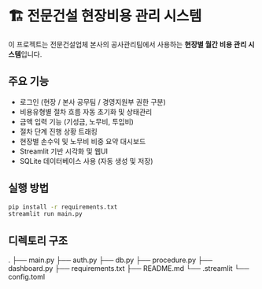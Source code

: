 # 🏗️ 전문건설 현장비용 관리 시스템

이 프로젝트는 전문건설업체 본사의 공사관리팀에서 사용하는 **현장별 월간 비용 관리 시스템**입니다.

## 주요 기능
- 로그인 (현장 / 본사 공무팀 / 경영지원부 권한 구분)
- 비용유형별 절차 흐름 자동 초기화 및 상태관리
- 금액 입력 기능 (기성금, 노무비, 투입비)
- 절차 단계 진행 상황 트래킹
- 현장별 손수익 및 노무비 비중 요약 대시보드
- Streamlit 기반 시각화 및 웹UI
- SQLite 데이터베이스 사용 (자동 생성 및 저장)

## 실행 방법
```bash
pip install -r requirements.txt
streamlit run main.py
```

## 디렉토리 구조
.
├── main.py
├── auth.py
├── db.py
├── procedure.py
├── dashboard.py
├── requirements.txt
├── README.md
└── .streamlit
    └── config.toml
